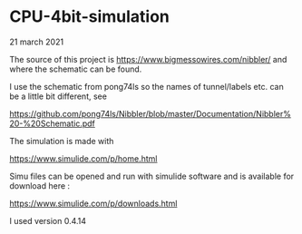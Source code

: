 # CPU-4bit-simulation
21 march 2021

The source of this project is https://www.bigmessowires.com/nibbler/ and where the schematic can be found. 

I use the schematic from pong74ls so the names of tunnel/labels etc. can be a little bit different, see 

https://github.com/pong74ls/Nibbler/blob/master/Documentation/Nibbler%20-%20Schematic.pdf

The simulation is made with 

https://www.simulide.com/p/home.html

Simu files can be opened and run with simulide software and is available for download here :

https://www.simulide.com/p/downloads.html

I used version 0.4.14


